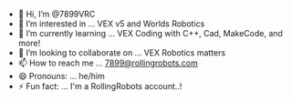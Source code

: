 - 👋 Hi, I’m @7899VRC
- 👀 I’m interested in ... VEX v5 and Worlds Robotics
- 🌱 I’m currently learning ... VEX Coding with C++, Cad, MakeCode, and more!
- 💞️ I’m looking to collaborate on ... VEX Robotics matters
- 📫 How to reach me ... 7899@rollingrobots.com
- 😄 Pronouns: ... he/him
- ⚡ Fun fact: ... I'm a RollingRobots account..!

<!---
7899VRC/7899VRC is a ✨ special ✨ repository because its `README.md` (this file) appears on your GitHub profile.
You can click the Preview link to take a look at your changes.
--->
